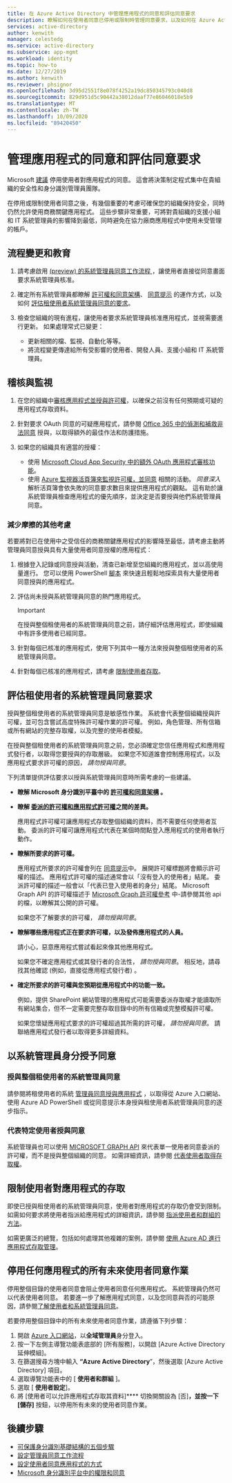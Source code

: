 ```yaml
---
title: 在 Azure Active Directory 中管理應用程式的同意和評估同意要求
description: 瞭解如何在使用者同意已停用或限制時管理同意要求，以及如何在 Azure Active Directory 中評估租使用者的系統管理員同意要求。
services: active-directory
author: kenwith
manager: celestedg
ms.service: active-directory
ms.subservice: app-mgmt
ms.workload: identity
ms.topic: how-to
ms.date: 12/27/2019
ms.author: kenwith
ms.reviewer: phsignor
ms.openlocfilehash: 3d95d2551f8e078f4252a19dc850345793c040d8
ms.sourcegitcommit: 829d951d5c90442a38012daaf77e86046018e5b9
ms.translationtype: MT
ms.contentlocale: zh-TW
ms.lasthandoff: 10/09/2020
ms.locfileid: "89420450"
---
```

# <a name="managing-consent-to-applications-and-evaluating-consent-requests"></a>管理應用程式的同意和評估同意要求

Microsoft [建議](https://docs.microsoft.com/azure/security/fundamentals/steps-secure-identity#restrict-user-consent-operations) 停用使用者對應用程式的同意。 這會將決策制定程式集中在貴組織的安全性和身分識別管理員團隊。

在停用或限制使用者同意之後，有幾個重要的考慮可確保您的組織保持安全，同時仍然允許使用商務關鍵應用程式。 這些步驟非常重要，可將對貴組織的支援小組和 IT 系統管理員的影響降到最低，同時避免在協力廠商應用程式中使用未受管理的帳戶。

## <a name="process-changes-and-education"></a>流程變更和教育

 1. 請考慮啟用 [ (preview) 的系統管理員同意工作流程 ](configure-admin-consent-workflow.md) ，讓使用者直接從同意畫面要求系統管理員核准。

 2. 確定所有系統管理員都瞭解 [許可權和同意架構](../develop/consent-framework.md)、 [同意提示](../develop/application-consent-experience.md) 的運作方式，以及如何 [評估租使用者系統管理員同意的要求](#evaluating-a-request-for-tenant-wide-admin-consent)。
 3. 檢查您組織的現有進程，讓使用者要求系統管理員核准應用程式，並視需要進行更新。 如果處理常式已變更：
    * 更新相關的檔、監視、自動化等等。
    * 將流程變更傳達給所有受影響的使用者、開發人員、支援小組和 IT 系統管理員。

## <a name="auditing-and-monitoring"></a>稽核與監視

1. 在您的組織中[審核應用程式並授與許可權](https://docs.microsoft.com/azure/security/fundamentals/steps-secure-identity#audit-apps-and-consented-permissions)，以確保之前沒有任何預期或可疑的應用程式存取資料。

2. 針對要求 OAuth 同意的可疑應用程式，請參閱 [Office 365 中的偵測和補救非法同意](https://docs.microsoft.com/microsoft-365/security/office-365-security/detect-and-remediate-illicit-consent-grants) 授與，以取得額外的最佳作法和防護措施。

3. 如果您的組織具有適當的授權：

    * 使用 [Microsoft Cloud App Security 中的額外 OAuth 應用程式審核功能](https://docs.microsoft.com/cloud-app-security/investigate-risky-oauth)。
    * 使用 [Azure 監視器活頁簿來監視許可權，並同意](../reports-monitoring/howto-use-azure-monitor-workbooks.md) 相關的活動。 *同意深入*解析活頁簿會依失敗的同意要求數目來提供應用程式的觀點。 這有助於讓系統管理員檢查應用程式的優先順序，並決定是否要授與他們系統管理員同意。

### <a name="additional-considerations-for-reducing-friction"></a>減少摩擦的其他考慮

若要將對已在使用中之受信任的商務關鍵應用程式的影響降至最低，請考慮主動將管理員同意授與具有大量使用者同意授權的應用程式：

1. 根據登入記錄或同意授與活動，清查已新增至您組織的應用程式，並以高使用量進行。 您可以使用 PowerShell [腳本](https://gist.github.com/psignoret/41793f8c6211d2df5051d77ca3728c09) 來快速且輕鬆地探索具有大量使用者同意授與的應用程式。

2. 評估尚未授與系統管理員同意的熱門應用程式。

   > [!IMPORTANT]
   > 在授與整個租使用者的系統管理員同意之前，請仔細評估應用程式，即使組織中有許多使用者已經同意。

3. 針對每個已核准的應用程式，使用下列其中一種方法來授與整個租使用者的系統管理員同意。

4. 針對每個已核准的應用程式，請考慮 [限制使用者存取](configure-user-consent.md)。

## <a name="evaluating-a-request-for-tenant-wide-admin-consent"></a>評估租使用者的系統管理員同意要求

授與整個租使用者的系統管理員同意是敏感性作業。  系統會代表整個組織授與許可權，並可包含嘗試高度特殊許可權作業的許可權。 例如，角色管理、所有信箱或所有網站的完整存取權，以及完整的使用者模擬。

在授與整個租使用者的系統管理員同意之前，您必須確定您信任應用程式和應用程式發行者，以取得您要授與的存取層級。 如果您不知道誰會控制應用程式，以及應用程式要求許可權的原因， *請勿授與同意*。

下列清單提供評估要求以授與系統管理員同意時所需考慮的一些建議。

* **瞭解 Microsoft 身分識別平臺中的 [許可權和同意架構](../develop/consent-framework.md) 。**

* **瞭解 [委派的許可權和應用程式許可權](../develop/v2-permissions-and-consent.md#permission-types)之間的差異。**

   應用程式許可權可讓應用程式存取整個組織的資料，而不需要任何使用者互動。 委派的許可權可讓應用程式代表在某個時間點登入應用程式的使用者執行動作。

* **瞭解所要求的許可權。**

   應用程式所要求的許可權會列在 [同意提示](../develop/application-consent-experience.md)中。 展開許可權標題將會顯示許可權的描述。 應用程式許可權的描述通常會以「沒有登入的使用者」結尾。 委派許可權的描述一般會以「代表已登入使用者的身分」結尾。 Microsoft Graph API 的許可權描述于 [Microsoft Graph 許可權參考](https://docs.microsoft.com/graph/permissions-reference) 中-請參閱其他 api 的檔，以瞭解其公開的許可權。

   如果您不了解要求的許可權， *請勿授與同意*。

* **瞭解哪些應用程式正在要求許可權，以及發佈應用程式的人員。**

   請小心，惡意應用程式嘗試看起來像其他應用程式。

   如果您不確定應用程式或其發行者的合法性， *請勿授與同意*。 相反地，請尋找其他確認 (例如，直接從應用程式發行者) 。

* **確定所要求的許可權與您預期從應用程式中的功能一致。**

   例如，提供 SharePoint 網站管理的應用程式可能需要委派存取權才能讀取所有網站集合，但不一定需要完整存取目錄中的所有信箱或完整模擬許可權。

   如果您懷疑應用程式要求的許可權超過其所需的許可權， *請勿授與同意*。 請聯絡應用程式發行者以取得更多詳細資料。

## <a name="granting-consent-as-an-administrator"></a>以系統管理員身分授予同意

### <a name="granting-tenant-wide-admin-consent"></a>授與整個租使用者的系統管理員同意
請參閱將租使用者的系統 [管理員同意授與應用程式](grant-admin-consent.md) ，以取得從 Azure 入口網站、使用 Azure AD PowerShell 或從同意提示本身授與租使用者系統管理員同意的逐步指示。

### <a name="granting-consent-on-behalf-of-a-specific-user"></a>代表特定使用者授與同意
系統管理員也可以使用 [MICROSOFT GRAPH API](https://docs.microsoft.com/graph/use-the-api) 來代表單一使用者同意委派的許可權，而不是授與整個組織的同意。 如需詳細資訊，請參閱 [代表使用者取得存取權](https://docs.microsoft.com/graph/auth-v2-user)。

## <a name="limiting-user-access-to-applications"></a>限制使用者對應用程式的存取
即使已授與租使用者的系統管理員同意，使用者對應用程式的存取仍會受到限制。 如需如何要求將使用者指派給應用程式的詳細資訊，請參閱 [指派使用者和群組的方法](methods-for-assigning-users-and-groups.md)。

如需更廣泛的總覽，包括如何處理其他複雜的案例，請參閱 [使用 Azure AD 進行應用程式存取管理](what-is-access-management.md)。

## <a name="disable-all-future-user-consent-operations-to-any-application"></a>停用任何應用程式的所有未來使用者同意作業
停用整個目錄的使用者同意會阻止使用者同意任何應用程式。 系統管理員仍然可以代表使用者同意。 若要進一步了解應用程式同意，以及您同意與否的可能原因，請參閱[了解使用者和系統管理員同意](https://docs.microsoft.com/azure/active-directory/develop/active-directory-devhowto-multi-tenant-overview)。

若要停用整個目錄中的所有未來使用者同意作業，請遵循下列步驟：
1.  開啟 [Azure 入口網站](https://portal.azure.com/)，以**全域管理員**身分登入。
2.  按一下左側主導覽功能表底部的 [所有服務]，以開啟 [Azure Active Directory 延伸模組]。
3.  在篩選搜尋方塊中輸入 **“Azure Active Directory**”，然後選取 [Azure Active Directory] 項目。
4.  選取導覽功能表中的 [ **使用者和群組** ]。
5.  選取 [ **使用者設定**]。
6.  將 [使用者可以允許應用程式存取其資料]**** 切換開關設為 [否]****，並按一下 [儲存]**** 按鈕，以停用所有未來的使用者同意作業。

## <a name="next-steps"></a>後續步驟
* [可保護身分識別基礎結構的五個步驟](https://docs.microsoft.com/azure/security/fundamentals/steps-secure-identity#before-you-begin-protect-privileged-accounts-with-mfa)
* [設定管理員同意工作流程](configure-admin-consent-workflow.md)
* [設定使用者同意應用程式的方式](configure-user-consent.md)
* [Microsoft 身分識別平台中的權限和同意](../develop/active-directory-v2-scopes.md)
